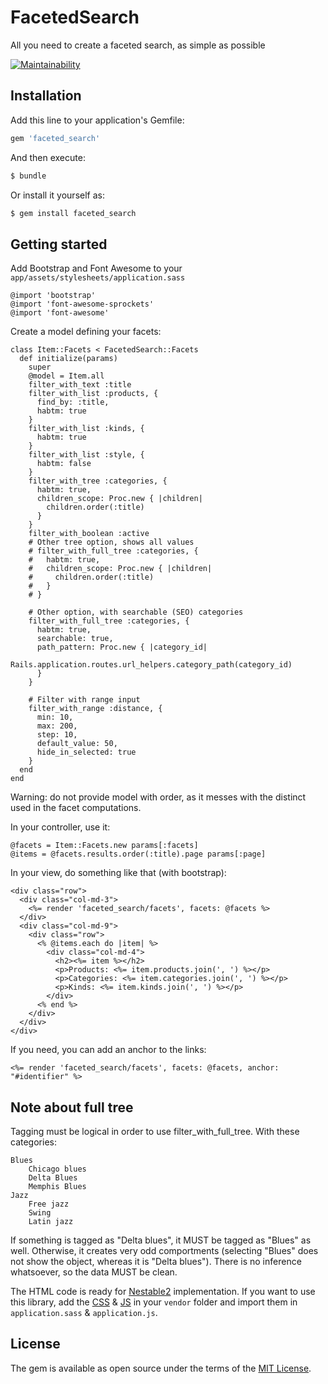 # FacetedSearch
All you need to create a faceted search, as simple as possible

[![Maintainability](https://api.codeclimate.com/v1/badges/70579009d11cfa0d7cac/maintainability)](https://codeclimate.com/github/lespoupeesrusses/faceted_search/maintainability)

## Installation
Add this line to your application's Gemfile:

```ruby
gem 'faceted_search'
```

And then execute:
```bash
$ bundle
```

Or install it yourself as:
```bash
$ gem install faceted_search
```

## Getting started

Add Bootstrap and Font Awesome to your `app/assets/stylesheets/application.sass`
```
@import 'bootstrap'
@import 'font-awesome-sprockets'
@import 'font-awesome'
```

Create a model defining your facets:

    class Item::Facets < FacetedSearch::Facets
      def initialize(params)
        super
        @model = Item.all
        filter_with_text :title
        filter_with_list :products, {
          find_by: :title,
          habtm: true
        }
        filter_with_list :kinds, {
          habtm: true
        }
        filter_with_list :style, {
          habtm: false
        }
        filter_with_tree :categories, {
          habtm: true,
          children_scope: Proc.new { |children|
            children.order(:title)
          }
        }
        filter_with_boolean :active
        # Other tree option, shows all values
        # filter_with_full_tree :categories, {
        #   habtm: true,
        #   children_scope: Proc.new { |children|
        #     children.order(:title)
        #   }
        # }

        # Other option, with searchable (SEO) categories
        filter_with_full_tree :categories, {
          habtm: true,
          searchable: true,
          path_pattern: Proc.new { |category_id|
            Rails.application.routes.url_helpers.category_path(category_id)
          }
        }

        # Filter with range input
        filter_with_range :distance, {
          min: 10,
          max: 200,
          step: 10,
          default_value: 50,
          hide_in_selected: true
        }
      end
    end

Warning: do not provide model with order, as it messes with the distinct used in the facet computations.

In your controller, use it:

    @facets = Item::Facets.new params[:facets]
    @items = @facets.results.order(:title).page params[:page]


In your view, do something like that (with bootstrap):

    <div class="row">
      <div class="col-md-3">
        <%= render 'faceted_search/facets', facets: @facets %>
      </div>
      <div class="col-md-9">
        <div class="row">
          <% @items.each do |item| %>
            <div class="col-md-4">
              <h2><%= item %></h2>
              <p>Products: <%= item.products.join(', ') %></p>
              <p>Categories: <%= item.categories.join(', ') %></p>
              <p>Kinds: <%= item.kinds.join(', ') %></p>
            </div>
          <% end %>
        </div>
      </div>
    </div>

If you need, you can add an anchor to the links:

    <%= render 'faceted_search/facets', facets: @facets, anchor: "#identifier" %>


## Note about full tree

Tagging must be logical in order to use filter_with_full_tree.
With these categories:

    Blues
        Chicago blues
        Delta Blues
        Memphis Blues
    Jazz
        Free jazz
        Swing
        Latin jazz

If something is tagged as "Delta blues", it MUST be tagged as "Blues" as well.
Otherwise, it creates very odd comportments (selecting "Blues" does not show the object, whereas it is "Delta blues").
There is no inference whatsoever, so the data MUST be clean.

The HTML code is ready for [Nestable2](https://github.com/RamonSmit/Nestable2) implementation. If you want to use this library, add the [CSS](https://github.com/RamonSmit/Nestable2/blob/master/dist/jquery.nestable.min.css) & [JS](https://github.com/RamonSmit/Nestable2/blob/master/dist/jquery.nestable.min.js) in your `vendor` folder and import them in `application.sass` & `application.js`.


## License
The gem is available as open source under the terms of the [MIT License](https://opensource.org/licenses/MIT).
